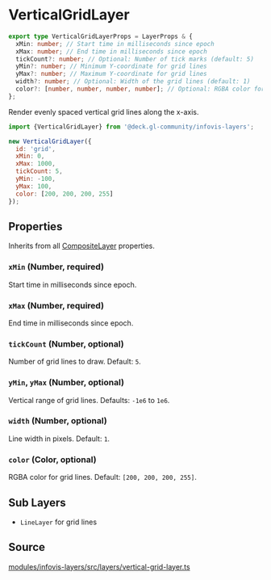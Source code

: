# VerticalGridLayer

```ts
export type VerticalGridLayerProps = LayerProps & {
  xMin: number; // Start time in milliseconds since epoch
  xMax: number; // End time in milliseconds since epoch
  tickCount?: number; // Optional: Number of tick marks (default: 5)
  yMin?: number; // Minimum Y-coordinate for grid lines
  yMax?: number; // Maximum Y-coordinate for grid lines
  width?: number; // Optional: Width of the grid lines (default: 1)
  color?: [number, number, number, number]; // Optional: RGBA color for grid lines (default: [200, 200, 200, 255])
}; 
```

Render evenly spaced vertical grid lines along the x-axis.

```js
import {VerticalGridLayer} from '@deck.gl-community/infovis-layers';

new VerticalGridLayer({
  id: 'grid',
  xMin: 0,
  xMax: 1000,
  tickCount: 5,
  yMin: -100,
  yMax: 100,
  color: [200, 200, 200, 255]
});
```

## Properties

Inherits from all [CompositeLayer](https://deck.gl/docs/api-reference/core/composite-layer) properties.

### `xMin` (Number, required)
Start time in milliseconds since epoch.

### `xMax` (Number, required)
End time in milliseconds since epoch.

### `tickCount` (Number, optional)
Number of grid lines to draw. Default: `5`.

### `yMin`, `yMax` (Number, optional)
Vertical range of grid lines. Defaults: `-1e6` to `1e6`.

### `width` (Number, optional)
Line width in pixels. Default: `1`.

### `color` (Color, optional)
RGBA color for grid lines. Default: `[200, 200, 200, 255]`.

## Sub Layers

- `LineLayer` for grid lines

## Source

[modules/infovis-layers/src/layers/vertical-grid-layer.ts](https://github.com/visgl/deck.gl/tree/master/modules/infovis-layers/src/layers/vertical-grid-layer.ts)
